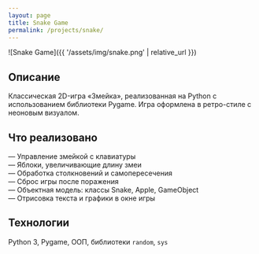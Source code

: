 ```yaml
---
layout: page
title: Snake Game
permalink: /projects/snake/
---
```


![Snake Game]({{ '/assets/img/snake.png' | relative_url }})

## Описание

Классическая 2D-игра «Змейка», реализованная на Python с использованием библиотеки Pygame. Игра оформлена в ретро-стиле с неоновым визуалом.

## Что реализовано

— Управление змейкой с клавиатуры  
— Яблоки, увеличивающие длину змеи  
— Обработка столкновений и самопересечения  
— Сброс игры после поражения  
— Объектная модель: классы Snake, Apple, GameObject  
— Отрисовка текста и графики в окне игры

## Технологии

Python 3, Pygame, ООП, библиотеки `random`, `sys`
